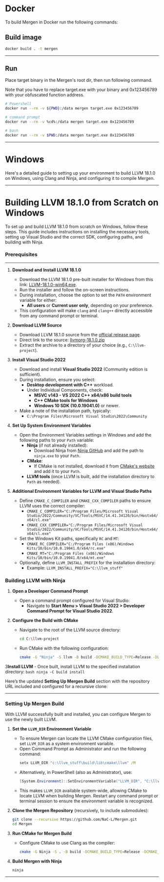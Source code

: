# Docker

To build Mergen in Docker run the following commands:

## Build image

```bash
docker build . -t mergen
```
---

## Run

Place target binary in the Mergen's root dir, then run following command.

Note that you have to replace target.exe with your binary and 0x123456789 with your obfuscated function address.

```bash
# Powershell
docker run --rm -v ${PWD}:/data mergen target.exe 0x123456789

# command prompt
docker run --rm -v %cd%:/data mergen target.exe 0x123456789

# bash
docker run --rm -v $PWD:/data mergen target.exe 0x123456789
```
---

# Windows

Here's a detailed guide to setting up your environment to build LLVM 18.1.0 on Windows, using Clang and Ninja, and configuring it to compile Mergen.

---

# Building LLVM 18.1.0 from Scratch on Windows

To set up and build LLVM 18.1.0 from scratch on Windows, follow these steps. This guide includes instructions on installing the necessary tools, setting up Visual Studio and the correct SDK, configuring paths, and building with Ninja.

### Prerequisites

---

1. **Download and Install LLVM 18.1.0**
    - Download the LLVM 18.1.0 pre-built installer for Windows from this link: [LLVM-18.1.0-win64.exe](https://github.com/llvm/llvm-project/releases/download/llvmorg-18.1.0/LLVM-18.1.0-win64.exe).
    - Run the installer and follow the on-screen instructions.
    - During installation, choose the option to set the `PATH` environment variable for either:
        - **All users** or **Current user only**, depending on your preference.
    - This configuration will make `clang` and `clang++` directly accessible from any command prompt or terminal.

2. **Download LLVM Source**
    - Download LLVM 18.1.0 source from the [official release page](https://github.com/llvm/llvm-project/releases/tag/llvmorg-18.1.0).
    - Direct link to the source: [llvmorg-18.1.0.zip](https://github.com/llvm/llvm-project/archive/refs/tags/llvmorg-18.1.0.zip)
    - Extract the archive to a directory of your choice (e.g., `C:\llvm-project`).

3. **Install Visual Studio 2022**
    - Download and install **Visual Studio 2022** (Community edition is sufficient).
    - During installation, ensure you select:
        - **Desktop development with C++** workload.
        - Under Individual Components, check:
            - **MSVC v143 - VS 2022 C++ x64/x86 build tools**
            - **C++ CMake tools for Windows**
            - **Windows 10 SDK (10.0.19041.0)** or newer.
    - Make a note of the installation path, typically:
        - `C:\Program Files\Microsoft Visual Studio\2022\Community`

4. **Set Up System Environment Variables**
    - Open the Environment Variables settings in Windows and add the following paths to your `Path` variable:
        - **Ninja** (if not already installed):
            - Download Ninja from [Ninja GitHub](https://github.com/ninja-build/ninja/releases) and add the path to `ninja.exe` to your `Path`.
        - **CMake**:
            - If CMake is not installed, download it from [CMake's website](https://cmake.org/download/) and add it to your `Path`.
        - **LLVM tools** (once LLVM is built, add the installation directory to `Path` as needed).

5. **Additional Environment Variables for LLVM and Visual Studio Paths**
    - Define `CMAKE_C_COMPILER` and `CMAKE_CXX_COMPILER` paths to ensure LLVM uses the correct compiler:
        - `CMAKE_C_COMPILER="C:/Program Files/Microsoft Visual Studio/2022/Community/VC/Tools/MSVC/14.41.34120/bin/Hostx64/x64/cl.exe"`
        - `CMAKE_CXX_COMPILER="C:/Program Files/Microsoft Visual Studio/2022/Community/VC/Tools/MSVC/14.41.34120/bin/Hostx64/x64/cl.exe"`
    - Set the Windows Kit paths, specifically `RC` and `MT`:
        - `CMAKE_RC_COMPILER="C:/Program Files (x86)/Windows Kits/10/bin/10.0.19041.0/x64/rc.exe"`
        - `CMAKE_MT="C:/Program Files (x86)/Windows Kits/10/bin/10.0.19041.0/x64/mt.exe"`
    - Optionally, define `LLVM_INSTALL_PREFIX` for the installation directory:
        - Example: `LLVM_INSTALL_PREFIX="C:\llvm_stuff"`

### Building LLVM with Ninja

1. **Open a Developer Command Prompt**
    - Open a command prompt configured for Visual Studio:
        - Navigate to **Start Menu > Visual Studio 2022 > Developer Command Prompt for Visual Studio 2022**.

2. **Configure the Build with CMake**
    - Navigate to the root of the LLVM source directory:
      ```bash
      cd C:\llvm-project
      ```
    - Run CMake with the following configuration:
      ```bash
      cmake -G "Ninja" -S llvm -B build -DCMAKE_BUILD_TYPE=Release -DLLVM_TARGETS_TO_BUILD="X86" -DCMAKE_INSTALL_PREFIX="C:\llvm_stuff" -DLLVM_HOST_TRIPLE=x86_64-pc-windows-msvc -DCMAKE_C_COMPILER="C:/Program Files/Microsoft Visual Studio/2022/Community/VC/Tools/MSVC/14.41.34120/bin/Hostx64/x64/cl.exe" -DCMAKE_CXX_COMPILER="C:/Program Files/Microsoft Visual Studio/2022/Community/VC/Tools/MSVC/14.41.34120/bin/Hostx64/x64/cl.exe" -DCMAKE_RC_COMPILER="C:/Program Files (x86)/Windows Kits/10/bin/10.0.19041.0/x64/rc.exe" -DCMAKE_MT="C:/Program Files (x86)/Windows Kits/10/bin/10.0.19041.0/x64/mt.exe"
      ```

3**Install LLVM**
    - Once built, install LLVM to the specified installation directory:
      ```bash
      ninja -C build install
      ```

Here’s the updated **Setting Up Mergen Build** section with the repository URL included and configured for a recursive clone:

---

### Setting Up Mergen Build

With LLVM successfully built and installed, you can configure Mergen to use the newly built LLVM.

1. **Set the `LLVM_DIR` Environment Variable**
    - To ensure Mergen can locate the LLVM CMake configuration files, set `LLVM_DIR` as a system environment variable.
    - Open Command Prompt as Administrator and run the following command:
      ```cmd
      setx LLVM_DIR "c:\llvm_stuff\build\lib\cmake\llvm" /M
      ```
    - Alternatively, in PowerShell (also as Administrator), use:
      ```powershell
      [System.Environment]::SetEnvironmentVariable("LLVM_DIR", "C:\llvm_stuff\build\lib\cmake\llvm", "Machine")
      ```
    - This makes `LLVM_DIR` available system-wide, allowing CMake to locate LLVM when building Mergen. Restart any command prompt or terminal session to ensure the environment variable is recognized.

2. **Clone the Mergen Repository** (recursively, to include submodules):
   ```bash
   git clone --recursive https://github.com/NaC-L/Mergen.git
   cd Mergen
   ```

3. **Run CMake for Mergen Build**
    - Configure CMake to use Clang as the compiler:
      ```bash
      cmake -G Ninja -S . -B build -DCMAKE_BUILD_TYPE=Release -DCMAKE_CXX_COMPILER="clang++" -DCMAKE_C_COMPILER="clang"
      ```

4. **Build Mergen with Ninja**
   ```bash
   ninja
   ```

---

